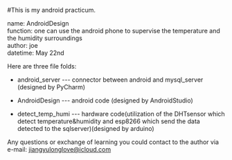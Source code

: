 #This is my android practicum. 

name: AndroidDesign  
function: one can use the android phone to supervise the temperature and the humidity surroundings   
author: joe    
datetime: May 22nd

Here are three file folds:              
    
- android_server --- connector between android and mysql_server (designed by PyCharm)


- AndroidDesign --- android code (designed by AndroidStudio)   


- detect_temp_humi --- hardware code(utilization of the               DHTsensor which detect temperature&humidity and esp8266 which send the data detected to the sqlserver)(designed by arduino)

Any questions or exchange of learning you could contact to the author via e-mail: jiangyulonglove@icloud.com
